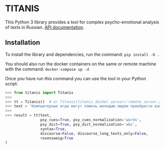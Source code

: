 # TITANIS

This Python 3 library provides a tool for complex psycho-emotional analysis of texts in Russian. [API documentation](docs/API.pdf).

## Installation

To install the library and dependencies, run the command:
``pip install -U .``

You should also run the docker containers on the same or remote machine with the command:
``docker-compose up -d``

Once you have run this command you can use the tool in your Python script:

```python
>>> from titanis import Titanis
>>>
>>> tt = Titanis()  # or Titanis(titanis_docker_server='remote_server_addr') if the containers are running on a remote server
>>> text = 'Компьютерные игры могут помочь молодым людям приобрести важные для жизни навыки, хотя в чрезмерном увлечении ими есть и риски.'
>>>
>>> result = tt(text,
                psy_cues=True, psy_cues_normalization='words',
                psy_dict=True, psy_dict_normalization='abs',
                syntax=True,
                discourse=False, discourse_long_texts_only=False,
                rosenzweig=True
)
```

